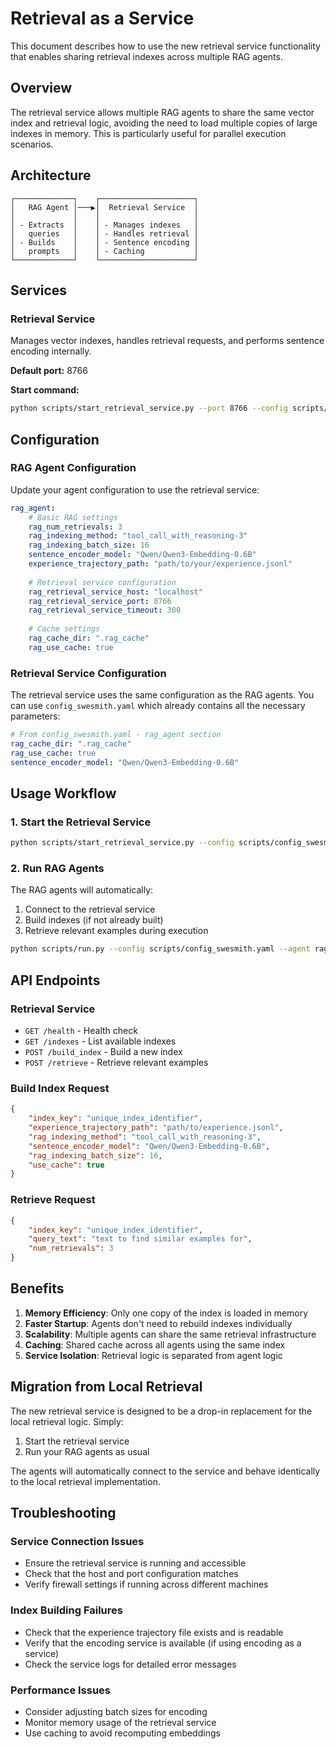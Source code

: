 # Retrieval as a Service

This document describes how to use the new retrieval service functionality that enables sharing retrieval indexes across multiple RAG agents.

## Overview

The retrieval service allows multiple RAG agents to share the same vector index and retrieval logic, avoiding the need to load multiple copies of large indexes in memory. This is particularly useful for parallel execution scenarios.

## Architecture

```
┌─────────────┐    ┌─────────────────────┐
│   RAG Agent │───▶│  Retrieval Service  │
│             │    │                     │
│ - Extracts  │    │ - Manages indexes   │
│   queries   │    │ - Handles retrieval │
│ - Builds    │    │ - Sentence encoding │
│   prompts   │    │ - Caching           │
└─────────────┘    └─────────────────────┘
```

## Services

### Retrieval Service
Manages vector indexes, handles retrieval requests, and performs sentence encoding internally.

**Default port:** 8766

**Start command:**
```bash
python scripts/start_retrieval_service.py --port 8766 --config scripts/config_swesmith.yaml
```

## Configuration

### RAG Agent Configuration

Update your agent configuration to use the retrieval service:

```yaml
rag_agent:
    # Basic RAG settings
    rag_num_retrievals: 3
    rag_indexing_method: "tool_call_with_reasoning-3"
    rag_indexing_batch_size: 16
    sentence_encoder_model: "Qwen/Qwen3-Embedding-0.6B"
    experience_trajectory_path: "path/to/your/experience.jsonl"
    
    # Retrieval service configuration
    rag_retrieval_service_host: "localhost"
    rag_retrieval_service_port: 8766
    rag_retrieval_service_timeout: 300
    
    # Cache settings
    rag_cache_dir: ".rag_cache"
    rag_use_cache: true
```

### Retrieval Service Configuration

The retrieval service uses the same configuration as the RAG agents. You can use `config_swesmith.yaml` which already contains all the necessary parameters:

```yaml
# From config_swesmith.yaml - rag_agent section
rag_cache_dir: ".rag_cache"
rag_use_cache: true
sentence_encoder_model: "Qwen/Qwen3-Embedding-0.6B"
```

## Usage Workflow

### 1. Start the Retrieval Service

```bash
python scripts/start_retrieval_service.py --config scripts/config_swesmith.yaml
```

### 2. Run RAG Agents

The RAG agents will automatically:
1. Connect to the retrieval service
2. Build indexes (if not already built)
3. Retrieve relevant examples during execution

```bash
python scripts/run.py --config scripts/config_swesmith.yaml --agent rag_agent
```

## API Endpoints

### Retrieval Service

- `GET /health` - Health check
- `GET /indexes` - List available indexes
- `POST /build_index` - Build a new index
- `POST /retrieve` - Retrieve relevant examples

### Build Index Request

```json
{
    "index_key": "unique_index_identifier",
    "experience_trajectory_path": "path/to/experience.jsonl",
    "rag_indexing_method": "tool_call_with_reasoning-3",
    "sentence_encoder_model": "Qwen/Qwen3-Embedding-0.6B",
    "rag_indexing_batch_size": 16,
    "use_cache": true
}
```

### Retrieve Request

```json
{
    "index_key": "unique_index_identifier",
    "query_text": "text to find similar examples for",
    "num_retrievals": 3
}
```

## Benefits

1. **Memory Efficiency**: Only one copy of the index is loaded in memory
2. **Faster Startup**: Agents don't need to rebuild indexes individually
3. **Scalability**: Multiple agents can share the same retrieval infrastructure
4. **Caching**: Shared cache across all agents using the same index
5. **Service Isolation**: Retrieval logic is separated from agent logic

## Migration from Local Retrieval

The new retrieval service is designed to be a drop-in replacement for the local retrieval logic. Simply:

1. Start the retrieval service
2. Run your RAG agents as usual

The agents will automatically connect to the service and behave identically to the local retrieval implementation.

## Troubleshooting

### Service Connection Issues

- Ensure the retrieval service is running and accessible
- Check that the host and port configuration matches
- Verify firewall settings if running across different machines

### Index Building Failures

- Check that the experience trajectory file exists and is readable
- Verify that the encoding service is available (if using encoding as a service)
- Check the service logs for detailed error messages

### Performance Issues

- Consider adjusting batch sizes for encoding
- Monitor memory usage of the retrieval service
- Use caching to avoid recomputing embeddings
